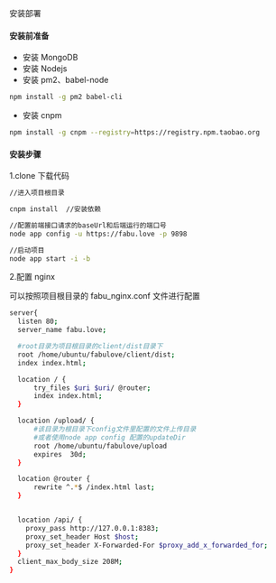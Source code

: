 安装部署

#### 安装前准备

* 安装 MongoDB
* 安装 Nodejs
* 安装 pm2、babel-node

```bash
npm install -g pm2 babel-cli
```

* 安装 cnpm

```bash
npm install -g cnpm --registry=https://registry.npm.taobao.org
```

#### 安装步骤

1.clone 下载代码

```bash
//进入项目根目录

cnpm install  //安装依赖

//配置前端接口请求的baseUrl和后端运行的端口号
node app config -u https://fabu.love -p 9898

//启动项目
node app start -i -b
```

2.配置 nginx

可以按照项目根目录的 fabu_nginx.conf 文件进行配置

```bash
server{
  listen 80;
  server_name fabu.love;

  #root目录为项目根目录的client/dist目录下
  root /home/ubuntu/fabulove/client/dist;
  index index.html;

  location / {
      try_files $uri $uri/ @router;
      index index.html;
  }

  location /upload/ {
      #该目录为根目录下config文件里配置的文件上传目录
      #或者使用node app config 配置的updateDir
      root /home/ubuntu/fabulove/upload
      expires  30d;
  }

  location @router {
      rewrite ^.*$ /index.html last;
  }


  location /api/ {
    proxy_pass http://127.0.0.1:8383;
    proxy_set_header Host $host;
    proxy_set_header X-Forwarded-For $proxy_add_x_forwarded_for;
  }
  client_max_body_size 208M;
}
```
